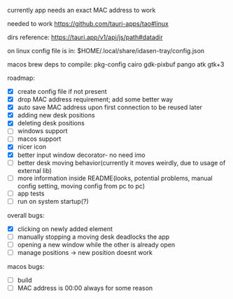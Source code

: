 currently app needs an exact MAC address to work

needed to work
https://github.com/tauri-apps/tao#linux

dirs reference:
https://tauri.app/v1/api/js/path#datadir

on linux config file is in:
$HOME/.local/share/idasen-tray/config.json

macos brew deps to compile:
pkg-config
cairo
gdk-pixbuf
pango
atk
gtk+3

roadmap:

- [x] create config file if not present
- [x] drop MAC address requirement; add some better way
- [x] auto save MAC address upon first connection to be reused later
- [x] adding new desk positions
- [x] deleting desk positions
- [ ] windows support
- [ ] macos support
- [x] nicer icon
- [x] better input window decorator- no need imo
- [ ] better desk moving behavior(currently it moves weirdly, due to usage of external lib)
- [ ] more information inside README(looks, potential problems, manual config setting, moving config from pc to pc)
- [ ] app tests
- [ ] run on system startup(?)

overall bugs:

- [x] clicking on newly added element
- [ ] manually stopping a moving desk deadlocks the app
- [ ] opening a new window while the other is already open
- [ ] manage positions -> new position doesnt work

macos bugs:

- [ ] build
- [ ] MAC address is 00:00 always for some reason
